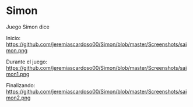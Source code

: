 # Simon
Juego Simon dice

Inicio: https://github.com/jeremiascardoso00/Simon/blob/master/Screenshots/saimon.png

Durante el juego: https://github.com/jeremiascardoso00/Simon/blob/master/Screenshots/saimon1.png

Finalizando: https://github.com/jeremiascardoso00/Simon/blob/master/Screenshots/saimon2.png
